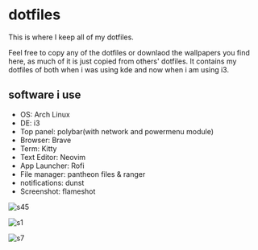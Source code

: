 # dotfiles
This is where I keep all of my dotfiles.

Feel free to copy any of the dotfiles or downlaod the wallpapers you find here, as much of it is just copied from others' dotfiles. It contains my dotfiles of both when i was using kde and now when i am using i3.

## software i use
* OS: Arch Linux
* DE: i3
* Top panel: polybar(with network and powermenu module)
* Browser: Brave
* Term: Kitty
* Text Editor: Neovim
* App Launcher: Rofi
* File manager: pantheon files & ranger
* notifications: dunst
* Screenshot: flameshot

![s45](https://github.com/user-attachments/assets/421f4366-5612-43f2-8809-d53a690a854e)

![s1](https://github.com/user-attachments/assets/db8c4b83-5ecd-4d2e-aa2e-dd350b0822c3)

![s7](https://github.com/user-attachments/assets/91abc33d-2b87-43b5-940a-a0dc65f3ec55)
